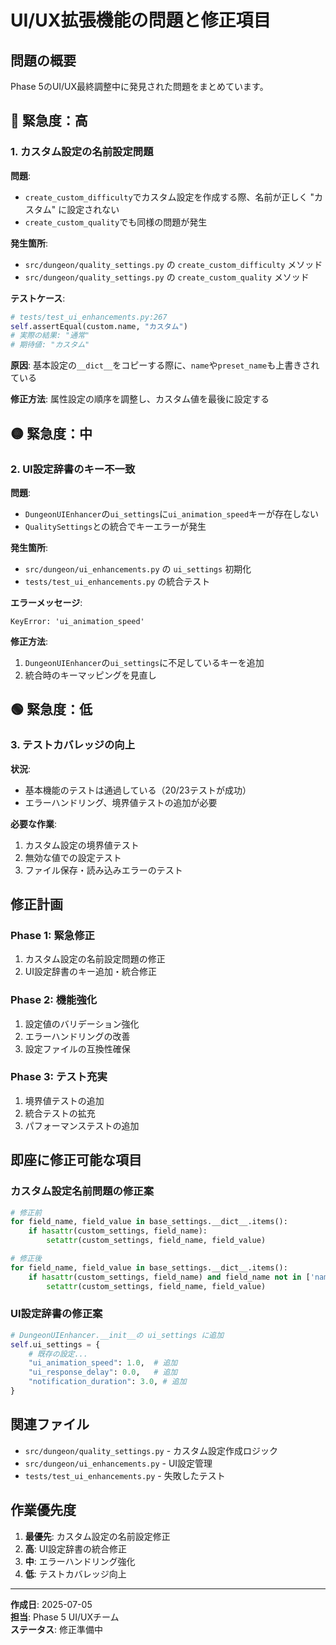 # UI/UX拡張機能の問題と修正項目

## 問題の概要

Phase 5のUI/UX最終調整中に発見された問題をまとめています。

## 🔴 緊急度：高

### 1. カスタム設定の名前設定問題

**問題**:
- `create_custom_difficulty`でカスタム設定を作成する際、名前が正しく "カスタム" に設定されない
- `create_custom_quality`でも同様の問題が発生

**発生箇所**:
- `src/dungeon/quality_settings.py` の `create_custom_difficulty` メソッド
- `src/dungeon/quality_settings.py` の `create_custom_quality` メソッド

**テストケース**:
```python
# tests/test_ui_enhancements.py:267
self.assertEqual(custom.name, "カスタム")
# 実際の結果: "通常"
# 期待値: "カスタム"
```

**原因**:
基本設定の`__dict__`をコピーする際に、`name`や`preset_name`も上書きされている

**修正方法**:
属性設定の順序を調整し、カスタム値を最後に設定する

## 🟡 緊急度：中

### 2. UI設定辞書のキー不一致

**問題**:
- `DungeonUIEnhancer`の`ui_settings`に`ui_animation_speed`キーが存在しない
- `QualitySettings`との統合でキーエラーが発生

**発生箇所**:
- `src/dungeon/ui_enhancements.py` の `ui_settings` 初期化
- `tests/test_ui_enhancements.py` の統合テスト

**エラーメッセージ**:
```
KeyError: 'ui_animation_speed'
```

**修正方法**:
1. `DungeonUIEnhancer`の`ui_settings`に不足しているキーを追加
2. 統合時のキーマッピングを見直し

## 🟢 緊急度：低

### 3. テストカバレッジの向上

**状況**:
- 基本機能のテストは通過している（20/23テストが成功）
- エラーハンドリング、境界値テストの追加が必要

**必要な作業**:
1. カスタム設定の境界値テスト
2. 無効な値での設定テスト
3. ファイル保存・読み込みエラーのテスト

## 修正計画

### Phase 1: 緊急修正
1. カスタム設定の名前設定問題の修正
2. UI設定辞書のキー追加・統合修正

### Phase 2: 機能強化
1. 設定値のバリデーション強化
2. エラーハンドリングの改善
3. 設定ファイルの互換性確保

### Phase 3: テスト充実
1. 境界値テストの追加
2. 統合テストの拡充
3. パフォーマンステストの追加

## 即座に修正可能な項目

### カスタム設定名前問題の修正案

```python
# 修正前
for field_name, field_value in base_settings.__dict__.items():
    if hasattr(custom_settings, field_name):
        setattr(custom_settings, field_name, field_value)

# 修正後  
for field_name, field_value in base_settings.__dict__.items():
    if hasattr(custom_settings, field_name) and field_name not in ['name', 'preset_name']:
        setattr(custom_settings, field_name, field_value)
```

### UI設定辞書の修正案

```python
# DungeonUIEnhancer.__init__の ui_settings に追加
self.ui_settings = {
    # 既存の設定...
    "ui_animation_speed": 1.0,  # 追加
    "ui_response_delay": 0.0,   # 追加
    "notification_duration": 3.0, # 追加
}
```

## 関連ファイル

- `src/dungeon/quality_settings.py` - カスタム設定作成ロジック
- `src/dungeon/ui_enhancements.py` - UI設定管理
- `tests/test_ui_enhancements.py` - 失敗したテスト

## 作業優先度

1. **最優先**: カスタム設定の名前設定修正
2. **高**: UI設定辞書の統合修正
3. **中**: エラーハンドリング強化
4. **低**: テストカバレッジ向上

---

**作成日**: 2025-07-05  
**担当**: Phase 5 UI/UXチーム  
**ステータス**: 修正準備中